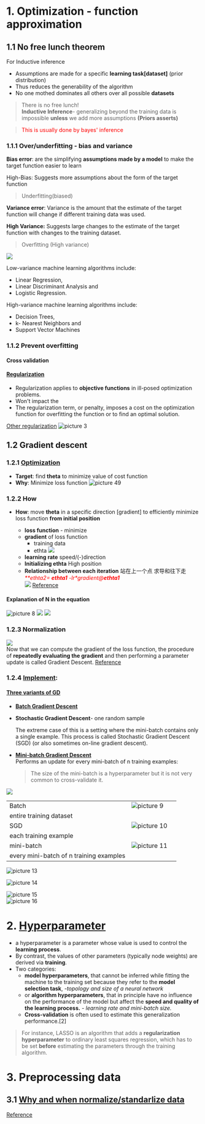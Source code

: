# 1. Optimization - function approximation
## 1.1 No free lunch theorem
For Inductive inference 
- Assumptions are made for a specific **learning task[dataset]** (prior distribution)
- Thus reduces the generability of the algorithm
- No one mothed dominates all others over all possible **datasets**
> There is no free lunch!  
>**Inductive Inference**- generalizing beyond the training data is impossible **unless** we add more assumptions **(Priors asserts)**

><font color='red'>This is usually done by bayes' inference</font>

### 1.1.1 Over/underfitting - bias and variance
**Bias error**: are the simplifying **assumptions made by a model** to make the target function easier to learn

High-Bias: Suggests more assumptions about the form of the target function
>Underfitting(biased)

**Variance error**: 
Variance is the amount that the estimate of the target function will change if different training data was used. 

**High Variance:** Suggests large changes to the estimate of the target function with changes to the training dataset.
>Overfitting (High variance)

![](.ML_concepts_images/3165f524.png)  

Low-variance machine learning algorithms include:
- Linear Regression, 
- Linear Discriminant Analysis and 
- Logistic Regression.  

High-variance machine learning algorithms include: 
- Decision Trees, 
- k- Nearest Neighbors and 
- Support Vector Machines

### 1.1.2 Prevent overfitting
#### Cross validation
#### [Regularization](https://charlesliuyx.github.io/2017/10/03/%E3%80%90%E7%9B%B4%E8%A7%82%E8%AF%A6%E8%A7%A3%E3%80%91%E4%BB%80%E4%B9%88%E6%98%AF%E6%AD%A3%E5%88%99%E5%8C%96/)
- Regularization applies to **objective functions** in ill-posed optimization problems.
- Won't impact the 
- The regularization term, or penalty, imposes a cost on the 
optimization function for overfitting the function or to find an optimal solution.  

[Other regularization](https://en.wikipedia.org/wiki/Regularization_(mathematics)#Classification)
![picture 3](../../images/fb23b13f94a92b1dbf58cf9c0493063ef4daccd92903c0339331e87f5f013ff4.png)  

## 1.2 Gradient descent
### 1.2.1 [Optimization](https://ruder.io/optimizing-gradient-descent/)
- **Target**: find **theta** to minimize value of cost function   
- **Why**: Minimize loss function
![picture 49](../../images/de86d5d51416a6154ae8bc27e2e5a7be8067be69c7583b3bd8cdb2375576ed7d.png)  
### 1.2.2 How
- **How**: move **theta** in a specific direction [gradient] to efficiently minimize loss function **from initial position**  

  - **loss function** - minimize
  - **gradient** of loss function
    - training data
    - ethta
    ![](.ML_concepts_images/e693ea8e.png)
  - **learning rate** speed/(-)direction
  - **Initializing ethta** High position
  - **Relationship between each iteration**  站在上一个点 求导和往下走
  <font color='red'>_**ethta2= **ethta1** -lr*gradient@**ethta1**_</font>  
  ![](.ML_concepts_images/4575c2c2.png)
  [Reference](https://towardsdatascience.com/implement-gradient-descent-in-python-9b93ed7108d1)                                                                                                                                                                                                                                                                                                                                                    

#### **Explanation of N in the equation**  
![picture 8](../../images/1f414a3db11ba47069131ae8b877d90cf5b5f7a26b32868ab3903fe7a57403de.png) 
![](.ML_concepts_images/2728518c.png)
![](.ML_concepts_images/c2e62588.png)
### 1.2.3 Normalization                                                                                                                                                                                                                                                                                                                                                                  
![](.ML_concepts_images/f025ba49.png)                                                                                                                                                                                                                                                                                                                                                                  
Now that we can compute the gradient of the loss function, the procedure of **repeatedly evaluating 
the gradient** and then performing a parameter update is called Gradient Descent. [Reference](https://cs231n.github.io/optimization-1/)

### 1.2.4 [**Implement**](https://www.geeksforgeeks.org/ml-stochastic-gradient-descent-sgd/?ref=rp):  
#### [Three variants of GD](https://www.geeksforgeeks.org/ml-mini-batch-gradient-descent-with-python/?ref=rp)
  - [**Batch Gradient Descent**](https://ruder.io/optimizing-gradient-descent/index.html#gradientdescentvariants)
  - **Stochastic Gradient Descent**- one random sample
  
     The extreme case of this is a setting where the mini-batch contains only a single example. 
     This process is called Stochastic Gradient Descent (SGD) (or also sometimes on-line gradient descent).
      
  - [**Mini-batch Gradient Descent**](https://www.geeksforgeeks.org/ml-mini-batch-gradient-descent-with-python/?ref=rp)  
    Performs an update for every mini-batch of n training examples:
    >The size of the mini-batch is a hyperparameter but it is not very common to cross-validate it.   
                                                                                                                                                                                               
                                                                                                                                                                                               
![](.ML_concepts_images/1b843166.png)

|   |   |   |
|---|---|---|
| Batch  |  ![picture 9](../../images/7cd217b137245d77e32fab3d14c5e3f6fc1f245824c4ffca4848c225e386070f.png)  
 | entire training dataset  |
| SGD  | ![picture 10](../../images/2f4c6576e773055ac2bfaf6d2e5138b7320176eb1f25e87f18d982317c560bf1.png)  
  |  each training example |
| mini-batch  | ![picture 11](../../images/87a47ebba8ecd13134a25ac796d8e165a8a2f54295254e295806d6fe59ff1a3c.png)  
  | every mini-batch of n training examples  |

![picture 13](../../images/4d029ef0f5823c508396c689faea254912e502e8d52cfcbb544a7944de7d662c.png)  

![picture 14](../../images/1951046aa0d550c781521a500ea954be59b82d4c485f181172af8f4918193de2.png)  

![picture 15](../../images/ddb5521dee7d0c16b23a072b54e022445d5f183511d19198f5ca4b8383bfdfd8.png)  
![picture 16](../../images/652fbb205d14fdb71591ea5583e24ce27b118a0ea28b3d9e97e2b908395dac84.png)  

# 2. [Hyperparameter](https://www.analyticssteps.com/blogs/introduction-model-hyperparameter-and-tuning-machine-learning)

 - a hyperparameter is a parameter whose value is used to control the **learning process**.
 - By contrast, the values of other parameters (typically node weights) are derived via **training**.
 - Two categories:
   -  **model hyperparameters**, that cannot be inferred while fitting the machine to the training set because they refer to the **model selection task**, _-topology and size of a neural network_
   -  or **algorithm hyperparameters**, that in principle have no influence on the performance of the model but affect the **speed and quality of the learning process.** _- learning rate and mini-batch size._
   -  **Cross-validation** is often used to estimate this generalization performance.[2]

>For instance, LASSO is an algorithm that adds a **regularization hyperparameter** to ordinary least squares regression, which has to be set **before** estimating the parameters through the training algorithm.

# 3. Preprocessing data
## 3.1 [Why and when normalize/standarlize data](https://www.analyticsvidhya.com/blog/2020/04/feature-scaling-machine-learning-normalization-standardization/)  
[Reference](https://towardsdatascience.com/normalization-vs-standardization-quantitative-analysis-a91e8a79cebf)  
